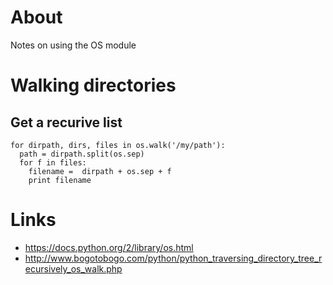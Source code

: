 # About

Notes on using the OS module

# Walking directories

## Get a recurive list

```
for dirpath, dirs, files in os.walk('/my/path'):
  path = dirpath.split(os.sep)
  for f in files:
    filename =  dirpath + os.sep + f
    print filename
```

# Links

* https://docs.python.org/2/library/os.html
* http://www.bogotobogo.com/python/python_traversing_directory_tree_recursively_os_walk.php
